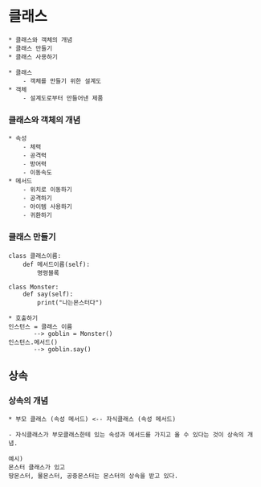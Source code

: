 # 클래스
```buildoutcfg
* 클래스와 객체의 개념
* 클래스 만들기
* 클래스 사용하기

* 클래스
    - 객체를 만들기 위한 설계도
* 객체
    - 설계도로부터 만들어낸 제품 
```

### 클래스와 객체의 개념
```buildoutcfg
* 속성
    - 체력
    - 공격력
    - 방어력
    - 이동속도
* 메서드
    - 위치로 이동하기
    - 공격하기
    - 아이템 사용하기
    - 귀환하기 
```

### 클래스 만들기
```buildoutcfg
class 클래스이름:
    def 메서드이름(self):
        명령블록
        
class Monster:
    def say(self):
        print("나는몬스터다")
        
* 호출하기
인스턴스 = 클래스 이름 
       --> goblin = Monster()
인스턴스.메서드()
       --> goblin.say()        
```

## 상속

### 상속의 개념
```buildoutcfg
* 부모 클래스 (속성 메서드) <-- 자식클래스 (속성 메서드)

- 자식클래스가 부모클래스한테 있는 속성과 메서드를 가지고 올 수 있다는 것이 상속의 개념.

예시) 
몬스터 클래스가 있고
땅몬스터, 물몬스터, 공중몬스터는 몬스터의 상속을 받고 있다.
```